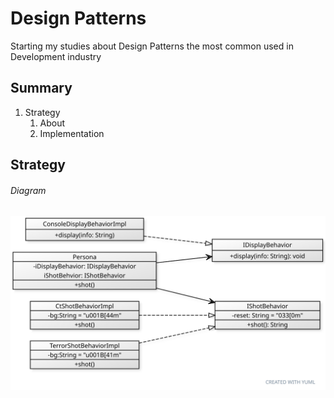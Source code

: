 # Design Patterns
Starting my studies about Design Patterns the most common used in Development industry

## Summary

1. Strategy
    1. About
    1. Implementation 
    
## Strategy
###### Diagram
![Strategy Diagram](https://raw.githubusercontent.com/JorgeDazzi/DesignPatterns/a0dea53a85c23643dd4f1947757dbb5ba62bc74d/strategie/draw/diagram.svg)
